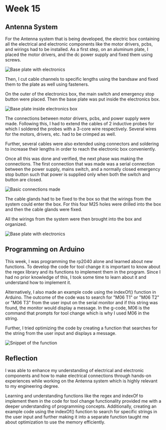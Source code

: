 # Week 15

## Antenna System

For the Antenna system that is being developed, the electric box containing all the electrical and electronic components like the motor drivers, pcbs, and wirings had to be installed. As a first step, on an aluminum plate, I placed the motor drivers, and the dc power supply and fixed them using screws. 

![Base plate with electronics](IMG71.jpeg)

Then, I cut cable channels to specific lengths using the bandsaw and fixed them to the plate as well using fasteners.

On the outer of the electronics box, the main switch and emergency stop button were placed.
Then the base plate was put inside the electronics box.

![Base plate inside electronics box](IMG72.jpeg)

The connections between motor drivers, pcbs, and power supply were made. Following this, I had to extend the cables of  2 inductive probes for which I soldered the probes with a 3-core wire respectively. Several wires for the motors, drivers, etc. had to be crimped as well.

Further, several cables were also extended using connectors and soldering to increase their lengths in order to reach the electronic box conveniently.

Once all this was done and verified, the next phase was making the connections. The first connection that was made was a serial connection between the power supply, mains switch, and a normally closed emergency stop button such that power is supplied only when both the switch and button are closed. 

![Basic connections made](IMG73.jpeg)

The cable glands had to be fixed to the box so that the wirings from the system could enter the box. For this four M25 holes were drilled into the box and then the cable glands were fixed.

All the wirings from the system were then brought into the box and organized. 

![Base plate with electronics](IMG74.jpeg)


## Programming on Arduino

This week, I was programming the rp2040 alone and learned about new functions. To develop the code for tool change it is important to know about the regex library and its functions to implement them in the program. Since I had no prior knowledge of this, I took some time to learn about it and understand how to implement it.

Alternatively, I also made an example code using the indexOf() function in Arduino. The outcome of the code was to search for "M06 T1" or "M06 T2" or "M06 T3" from the user input on the serial monitor and if this string was found, the monitor would display a message. In the g-code, M06 is the command that prompts for tool change which is why I used M06 in the string.

Further, I tried optimizing the code by creating a function that searches for the string from the user input and displays a message.

![Snippet of the function](IMG75.png)

## Reflection

I was able to enhance my understanding of electrical and electronic components and how to make electrical connections through hands-on experiences while working on the Antenna system which is highly relevant to my engineering degree.

 Learning and understanding functions like the regex and indexOf to implement them in the code for tool change functionality provided me with a deeper understanding of programming concepts. Additionally, creating an example code using the indexOf() function to search for specific strings in the user input and further making it into a separate function taught me about optimization to use the memory efficiently.



